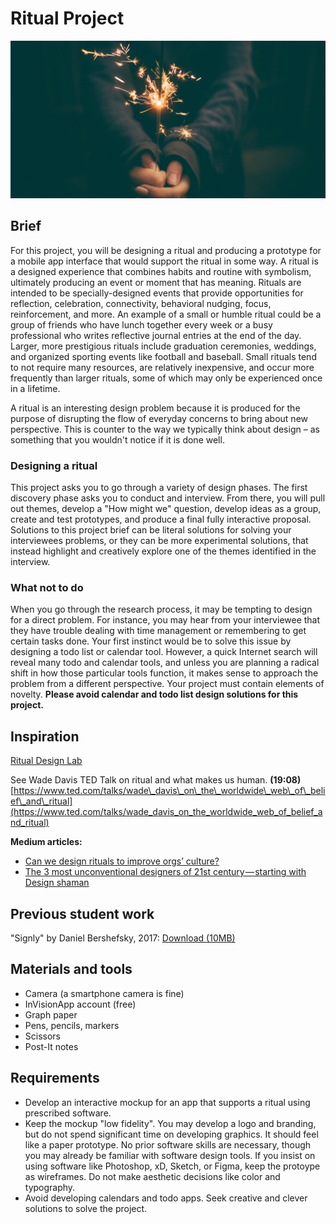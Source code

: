 # Ritual Project

![Picture of a person holding a sparkler](/assets/jamie-street-96982.jpg)

## **Brief**

For this project, you will be designing a ritual and producing a prototype for a mobile app interface that would support the ritual in some way. A ritual is a designed experience that combines habits and routine with symbolism, ultimately producing an event or moment that has meaning. Rituals are intended to be specially-designed events that provide opportunities for reflection, celebration, connectivity, behavioral nudging, focus, reinforcement, and more. An example of a small or humble ritual could be a group of friends who have lunch together every week or a busy professional who writes reflective journal entries at the end of the day. Larger, more prestigious rituals include graduation ceremonies, weddings, and organized sporting events like football and baseball. Small rituals tend to not require many resources, are relatively inexpensive, and occur more frequently than larger rituals, some of which may only be experienced once in a lifetime.

A ritual is an interesting design problem because it is produced for the purpose of disrupting the flow of everyday concerns to bring about new perspective. This is counter to the way we typically think about design – as something that you wouldn't notice if it is done well.

### Designing a ritual

This project asks you to go through a variety of design phases. The first discovery phase asks you to conduct and interview. From there, you will pull out themes, develop a "How might we" question, develop ideas as a group, create and test prototypes, and produce a final fully interactive proposal. Solutions to this project brief can be literal solutions for solving your interviewees problems, or they can be more experimental solutions, that instead highlight and creatively explore one of the themes identified in the interview.

### What not to do

When you go through the research process, it may be tempting to design for a direct problem. For instance, you may hear from your interviewee that they have trouble dealing with time management or remembering to get certain tasks done. Your first instinct would be to solve this issue by designing a todo list or calendar tool. However, a quick Internet search will reveal many todo and calendar tools, and unless you are planning a radical shift in how those particular tools function, it makes sense to approach the problem from a different perspective. Your project must contain elements of novelty. **Please avoid calendar and todo list design solutions for this project.**

## Inspiration

[Ritual Design Lab](http://www.ritualdesignlab.org/)

See Wade Davis TED Talk on ritual and what makes us human. **\(19:08\)**  
[https://www.ted.com/talks/wade\_davis\_on\_the\_worldwide\_web\_of\_belief\_and\_ritual](https://www.ted.com/talks/wade_davis_on_the_worldwide_web_of_belief_and_ritual)

**Medium articles:**

* [Can we design rituals to improve orgs’ culture?](https://medium.com/ritual-design/can-we-design-rituals-to-improve-orgs-culture-a876e8dee1bb)
* [The 3 most unconventional designers of 21st century — starting with Design shaman](https://medium.com/ritual-design/a-new-breed-of-21st-century-designers-b73712963b4)

## Previous student work

"Signly" by Daniel Bershefsky, 2017: [Download \(10MB\)](https://cdn.rawgit.com/dmd-program/work-examples/e6fd4cc2/dmd100-ritual-project/Ritual-Final-Prototype.zip)

## Materials and tools

* Camera \(a smartphone camera is fine\)
* InVisionApp account \(free\)
* Graph paper
* Pens, pencils, markers
* Scissors
* Post-It notes

## Requirements

* Develop an interactive mockup for an app that supports a ritual using prescribed software.
* Keep the mockup "low fidelity". You may develop a logo and branding, but do not spend significant time on developing graphics. It should feel like a paper prototype. No prior software skills are necessary, though you may already be familiar with software design tools. If you insist on using software like Photoshop, xD, Sketch, or Figma, keep the protoype as wireframes. Do not make aesthetic decisions like color and typography.
* Avoid developing calendars and todo apps. Seek creative and clever solutions to solve the project.



